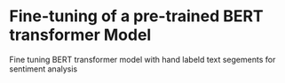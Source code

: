 # Fine-tuning of a pre-trained BERT transformer Model
Fine tuning BERT transformer model with hand labeld text segements for sentiment analysis
